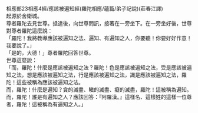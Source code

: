 相應部23相應4經/應該被遍知經(羅陀相應/蘊篇/弟子記說)(莊春江譯)  
起源於舍衛城。  
尊者羅陀去見世尊。抵達後，向世尊問訊，接著在一旁坐下。在一旁坐好後，世尊對尊者羅陀這麼說：  
「羅陀！我將教導應該被遍知之法、遍知、有遍知之人，你要聽！你要好好作意！我要說了。」  
「是的，大德！」尊者羅陀回答世尊。  
世尊這麼說：  
「而，羅陀！什麼是應該被遍知之法？羅陀！色是應該被遍知之法，受是應該被遍知之法，想是應該被遍知之法，行是應該被遍知之法，識是應該被遍知之法，羅陀！這些被稱為應該被遍知之法。  
而，羅陀！什麼是遍知？貪的滅盡、瞋的滅盡、癡的滅盡，羅陀！這被稱為遍知。  
而，羅陀！誰是有遍知之人？應該回答：『阿羅漢。』這樣名、這樣姓的這樣一位尊者，羅陀！這被稱為有遍知之人。」  
  
  
